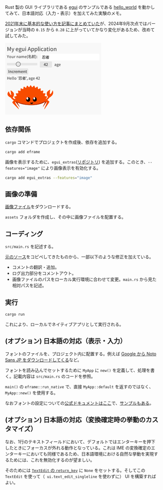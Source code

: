 
Rust 製の GUI ライブラリである [egui](https://github.com/emilk/egui) のサンプルである [hello_world](https://github.com/emilk/egui/tree/master/examples/hello_world) を動かしてみて、日本語対応（入力・表示）を加えてみた実験のメモ。

[2021年末に基本的な使い方を記事にまとめていた](https://zenn.dev/tris/articles/rust-egui-01)が、2024年9月次点ではバージョンが当時の `0.15` から `0.28` に上がっていてかなり変化があるため、改めて試してみた。

![alt text](screenshot.png)


## 依存関係

`cargo` コマンドでプロジェクトを作成後、依存を追加する。

```sh
cargo add eframe
```

画像を表示するために、`egui_extras`([リポジトリ](https://github.com/emilk/egui/tree/master/crates/egui_extras)) を追加する。このとき、`--features="image"` により画像表示を有効化する。

```sh
cargo add egui_extras --features="image"
```

## 画像の準備

[画像ファイル](https://github.com/emilk/egui/blob/master/crates/egui/assets/ferris.png)をダウンロードする。

`assets` フォルダを作成し、その中に画像ファイルを配置する。


## コーディング

`src/main.rs` を記述する。

[元のソース](https://github.com/emilk/egui/blob/master/examples/hello_world/src/main.rs)をコピペしてきたものから、一部以下のような修正を加えている。

- コメントの翻訳・追加。
- ログ出力部分をコメントアウト。
- 画像ファイルのパスをローカル実行環境に合わせて変更。`main.rs` から見た相対パスを記述。


## 実行

```sh
cargo run
```

これにより、ローカルでネイティブアプリとして実行される。


## (オプション) 日本語の対応（表示・入力）

フォントのファイルを、プロジェクト内に配置する。例えば [Google から Noto Sans JP をダウンロードしてくる](https://fonts.google.com/noto/specimen/Noto+Sans+JP)など。

フォントを読み込んでセットするために `MyApp` に `new()` を定義して、処理を書く。記載内容は `src/main.rs` のコードを参照。

`main()` の `eframe::run_native` で、直接 `MyApp::default` を返すのではなく、`MyApp::new()` を使用する。

なおフォントの設定についての[公式ドキュメントはここ](https://docs.rs/egui/latest/egui/struct.FontDefinitions.html)で、[サンプルもある](https://github.com/emilk/egui/blob/master/examples/custom_font/src/main.rs)。

## (オプション) 日本語の対応（変換確定時の挙動のカスタマイズ）

なお、1行のテキストフィールドにおいて、デフォルトではエンターキーを押下したときにフォーカスが外れる動作となっている。これは IME の変換確定のエンターキーにおいても同様であるため、日本語環境における自然な挙動を実現するためには、これを無効化するのが望ましい。

そのためには [`TextEdit` の `return_key`](https://docs.rs/egui/latest/egui/widgets/text_edit/struct.TextEdit.html#method.return_key) に `None` をセットする。そしてこの `TextEdit` を使って（` ui.text_edit_singleline` を使わずに） UI を構築すればよい。
